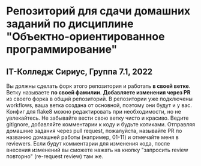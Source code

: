 # Репозиторий для сдачи домашних заданий по дисциплине "Объектно-ориентированное программирование" 
## IT-Колледж Сириус, Группа 7.1, 2022
Вы должны сделать форк этого репозитория и работать **в своей ветке**. Ветку называете **по своей фамилии**. **Добавляете изменения __через PR__** из своего форка в общий репозиторий. В репозитории уже подключены workflows, ваша ветка создана от основной, поэтому они будут и у вас. Конфиг для flake8 можно редактировать при необходимости, но не увлекайтесь. Не забывайте вести свою ветку чисто и красиво. Ведите gitignore, добавляйте комментарии к коду и будьте котиками.
Отправляя домашние задания через pull request, пожалуйста, называйте PR по названию домашней работы (например, 01-11) и отмечайте меня в reviewers. Если будут комментарии для изменения кода, после внесения изменений вы сможете нажать на кнопку "запросить review повторно" (re-request review) там же.

